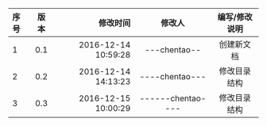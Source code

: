 |   序号 |  版本   |       修改时间       |  修改人  |  编写/修改说明  |
|:------- |:----:| --------------------:|:--------:|:------------:|
| 1     |  0.1    | 2016-12-14 10:59:28 |---chentao-- | 创建新文档      |
| 2     | 0.2     | 2016-12-14 14:13:23 |----chentao---| 修改目录结构    |
| 3     | 0.3     | 2016-12-15 10:00:29 |------chentao----|    修改目录结构    |